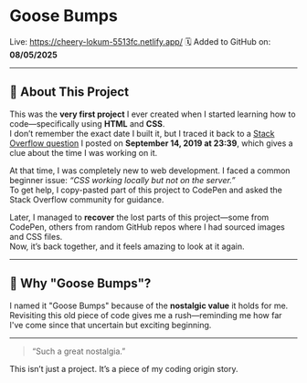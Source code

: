 # Goose Bumps

Live: https://cheery-lokum-5513fc.netlify.app/
🗓️ Added to GitHub on: **08/05/2025**

---

## 📖 About This Project

This was the **very first project** I ever created when I started learning how to code—specifically using **HTML** and **CSS**.  
I don’t remember the exact date I built it, but I traced it back to a [Stack Overflow question](https://stackoverflow.com/questions/57940061/css-is-not-working-in-the-server-but-its-working-well-in-the-local-machine) I posted on **September 14, 2019 at 23:39**, which gives a clue about the time I was working on it.

At that time, I was completely new to web development. I faced a common beginner issue: _“CSS working locally but not on the server.”_  
To get help, I copy-pasted part of this project to CodePen and asked the Stack Overflow community for guidance.

Later, I managed to **recover** the lost parts of this project—some from CodePen, others from random GitHub repos where I had sourced images and CSS files.  
Now, it’s back together, and it feels amazing to look at it again.

---

## 🧠 Why "Goose Bumps"?

I named it "Goose Bumps" because of the **nostalgic value** it holds for me. Revisiting this old piece of code gives me a rush—reminding me how far I've come since that uncertain but exciting beginning.

---

> “Such a great nostalgia.”

This isn’t just a project. It’s a piece of my coding origin story.
